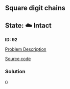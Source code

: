 ## Square digit chains

## State: :cloud: **Intact**

**ID: 92**

[Problem Description](https://projecteuler.net/problem=92)

[Source code](main.cpp)

### Solution
0